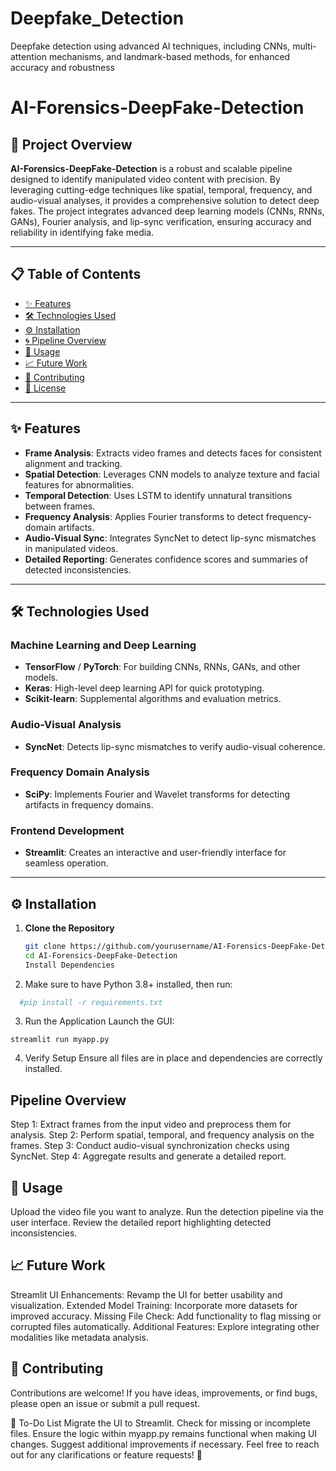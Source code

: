 # Deepfake_Detection
Deepfake detection using advanced AI techniques, including CNNs, multi-attention mechanisms, and landmark-based methods, for enhanced accuracy and robustness
# AI-Forensics-DeepFake-Detection

## 🌟 Project Overview

**AI-Forensics-DeepFake-Detection** is a robust and scalable pipeline designed to identify manipulated video content with precision. By leveraging cutting-edge techniques like spatial, temporal, frequency, and audio-visual analyses, it provides a comprehensive solution to detect deep fakes. The project integrates advanced deep learning models (CNNs, RNNs, GANs), Fourier analysis, and lip-sync verification, ensuring accuracy and reliability in identifying fake media.

---

## 📋 Table of Contents

- [✨ Features](#-features)  
- [🛠️ Technologies Used](#️-technologies-used)  
- [⚙️ Installation](#️-installation)  
- [🌀 Pipeline Overview](#-pipeline-overview)  
- [🚀 Usage](#-usage)  
- [📈 Future Work](#-future-work)  
- [🤝 Contributing](#-contributing)  
- [📜 License](#-license)  

---

## ✨ Features

- **Frame Analysis**: Extracts video frames and detects faces for consistent alignment and tracking.  
- **Spatial Detection**: Leverages CNN models to analyze texture and facial features for abnormalities.  
- **Temporal Detection**: Uses LSTM to identify unnatural transitions between frames.  
- **Frequency Analysis**: Applies Fourier transforms to detect frequency-domain artifacts.  
- **Audio-Visual Sync**: Integrates SyncNet to detect lip-sync mismatches in manipulated videos.  
- **Detailed Reporting**: Generates confidence scores and summaries of detected inconsistencies.  

---

## 🛠️ Technologies Used

### **Machine Learning and Deep Learning**
- **TensorFlow** / **PyTorch**: For building CNNs, RNNs, GANs, and other models.  
- **Keras**: High-level deep learning API for quick prototyping.  
- **Scikit-learn**: Supplemental algorithms and evaluation metrics.  

### **Audio-Visual Analysis**
- **SyncNet**: Detects lip-sync mismatches to verify audio-visual coherence.  

### **Frequency Domain Analysis**
- **SciPy**: Implements Fourier and Wavelet transforms for detecting artifacts in frequency domains.  

### **Frontend Development**
- **Streamlit**: Creates an interactive and user-friendly interface for seamless operation.  

---

## ⚙️ Installation

1. **Clone the Repository**  
   ```bash
   git clone https://github.com/yourusername/AI-Forensics-DeepFake-Detection.git
   cd AI-Forensics-DeepFake-Detection
   Install Dependencies
2. Make sure to have Python 3.8+ installed, then run:

```bash
  #pip install -r requirements.txt
```
3. Run the Application
  Launch the GUI:
```
streamlit run myapp.py
 ```
4. Verify Setup
Ensure all files are in place and dependencies are correctly installed.

## Pipeline Overview
Step 1: Extract frames from the input video and preprocess them for analysis.
Step 2: Perform spatial, temporal, and frequency analysis on the frames.
Step 3: Conduct audio-visual synchronization checks using SyncNet.
Step 4: Aggregate results and generate a detailed report.

## 🚀 Usage
Upload the video file you want to analyze.
Run the detection pipeline via the user interface.
Review the detailed report highlighting detected inconsistencies.

## 📈 Future Work
Streamlit UI Enhancements: Revamp the UI for better usability and visualization.
Extended Model Training: Incorporate more datasets for improved accuracy.
Missing File Check: Add functionality to flag missing or corrupted files automatically.
Additional Features: Explore integrating other modalities like metadata analysis.

## 🤝 Contributing
Contributions are welcome! If you have ideas, improvements, or find bugs, please open an issue or submit a pull request.



📝 To-Do List
Migrate the UI to Streamlit.
Check for missing or incomplete files.
Ensure the logic within myapp.py remains functional when making UI changes.
Suggest additional improvements if necessary.
Feel free to reach out for any clarifications or feature requests! 🚀
